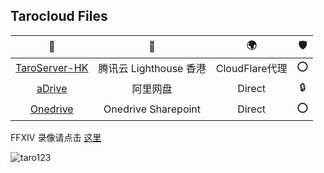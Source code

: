 ## Tarocloud Files

📂 | 💾 | 🌍 | 🛡️
:-: | :-: | :-: | :-: 
[TaroServer-HK](/TaroServer-HK) | 腾讯云 Lighthouse 香港 | CloudFlare代理 | ⭕
[aDrive](/aDrive) | 阿里网盘 | Direct | 🔒
[Onedrive](/Onedrive) | Onedrive Sharepoint | Direct | ⭕

FFXIV 录像请点击 [这里](/Onedrive/Media/Record/OBS)

![taro123](https://count.getloli.com/get/@taro123?theme=asoul)